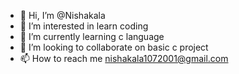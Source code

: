 - 👋 Hi, I’m @Nishakala
- 👀 I’m interested in learn coding
- 🌱 I’m currently learning c language
- 💞️ I’m looking to collaborate on basic c project
- 📫 How to reach me nishakala1072001@gmail.com

<!---
Nishakala/Nishakala is a ✨ special ✨ repository because its `README.md` (this file) appears on your GitHub profile.
You can click the Preview link to take a look at your changes.
--->

